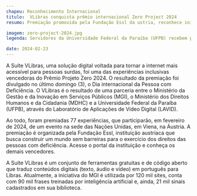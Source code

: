 ```yaml
---
chapeu: Reconhecimento Internacional
titulo:  VLibras conquista prêmio internacional Zero Project 2024
resumo: Premiação promovida pela Fundação Essl da ustria, reconhece iniciativas que removem barreiras para pessoas com deficiência.

imagem: zero-project-2024.jpg
legenda: Servidores da Universidade Federal da Paraíba (UFPB) recebem prêmio Project Zero 2024.

date: 2024-02-23
---
```


A Suíte VLibras, uma solução digital voltada para tornar a internet mais acessível para pessoas surdas, foi uma das experiências inclusivas vencedoras do Prêmio Projeto Zero 2024. O resultado da premiação foi divulgado no último domingo (3), o Dia internacional da Pessoa com Deficiência. O VLibras é o resultado de uma parceria entre o Ministério da Gestão e da Inovação em Serviços Públicos (MGI), o Ministério dos Direitos Humanos e da Cidadania (MDHC) e a Universidade Federal da Paraíba (UFPB), através do Laboratório de Aplicações de Vídeo Digital (LAVID).

Ao todo, foram premiadas 77 experiências, que participarão, em fevereiro de 2024, de um evento na sede das Nações Unidas, em Viena, na Áustria. A premiação é organizada pela Fundação Essl, instituição austríaca que busca construir um mundo sem barreiras para o exercício dos direitos das pessoas com deficiência. Acesse o portal da instituição e conheça os demais vencedores.

A Suíte VLibras é um conjunto de ferramentas gratuitas e de código aberto que traduz conteúdos digitais (texto, áudio e vídeo) em português para Libras. Atualmente, a iniciativa do MGI é utilizada por 120 mil sites, conta com 90 mil frases treinadas por inteligência artificial e, ainda, 21 mil sinais cadastrados em sua biblioteca.
